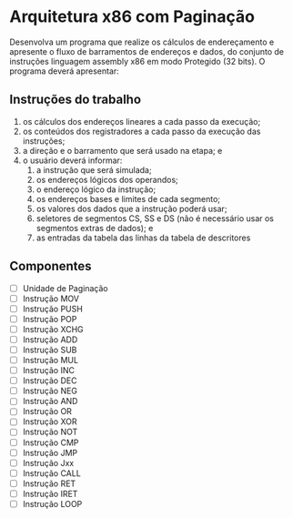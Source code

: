 # Arquitetura x86 com Paginação

Desenvolva um programa que realize os cálculos de endereçamento e apresente o fluxo de barramentos de endereços e dados, do conjunto de instruções linguagem assembly x86 em modo Protegido (32 bits). O programa deverá apresentar:

## Instruções do trabalho

1. os cálculos dos endereços lineares a cada passo da execução;
2. os conteúdos dos registradores a cada passo da execução das instruções;
3. a direção e o barramento que será usado na etapa; e
4. o usuário deverá informar:
    1. a instrução que será simulada;
    2. os endereços lógicos dos operandos;
    3. o endereço lógico da instrução;
    4. os endereços bases e limites de cada segmento;
    5. os valores dos dados que a instrução poderá usar;
    6. seletores de segmentos CS, SS e DS (não é necessário usar os segmentos extras de dados); e
    7. as entradas da tabela das linhas da tabela de descritores

## Componentes

* [ ] Unidade de Paginação
* [ ] Instrução MOV
* [ ] Instrução PUSH
* [ ] Instrução POP
* [ ] Instrução XCHG
* [ ] Instrução ADD
* [ ] Instrução SUB
* [ ] Instrução MUL
* [ ] Instrução INC
* [ ] Instrução DEC
* [ ] Instrução NEG
* [ ] Instrução AND
* [ ] Instrução OR
* [ ] Instrução XOR
* [ ] Instrução NOT
* [ ] Instrução CMP
* [ ] Instrução JMP
* [ ] Instrução Jxx
* [ ] Instrução CALL
* [ ] Instrução RET
* [ ] Instrução IRET
* [ ] Instrução LOOP
